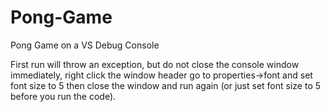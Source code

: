 # Pong-Game
Pong Game on a VS Debug Console

First run will throw an exception, but do not close the console window immediately, 
right click the window header go to properties->font and set font size to 5
then close the window and run again (or just set font size to 5 before you run the code).

